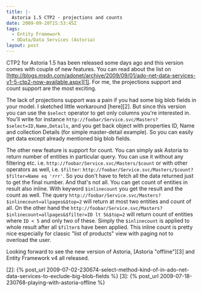 ```yaml
---
title: |-
  Astoria 1.5 CTP2 - projections and counts
date: 2009-09-20T15:53:45Z
tags:
  - Entity Framework
  - OData/Data Services (Astoria)
layout: post
---
```

CTP2 for Astoria 1.5 has been released some days ago and this version comes with couple of new features. You can read about the list on [http://blogs.msdn.com/adonet/archive/2009/09/01/ado-net-data-services-v1-5-ctp2-now-available.aspx][1]. For me, the projections support and count support are the most exciting.

The lack of projections support was a pain if you had some big blob fields in your model. I sketched little workaround [here][2]. But since this version you can use the `$select` operator to get only columns you're interested in. You'll write for instance `http://foobar/Service.svc/Masters?$select=ID,Name,Details`, and you get back object with properties ID, Name and collection Details (for simple master-detail example). So you can easily get data except already mentioned big blob fields.

The other new feature is support for count. You can simply ask Astoria to return number of entities in particular query. You can use it without any filtering etc. i.e. `http://foobar/Service.svc/Masters/$count` or with other operators as well, i.e. `$filter`: `http://foobar/Service.svc/Masters/$count?$filter=Name eq 'rrr'`. So you don't have to fetch all the data returned just to get the final number. And that's not all. You can get count of entities in result also inline. With keyword `$inlinecount` you get the result and the count as well. The query `http://foobar/Service.svc/Masters?$inlinecount=allpages&$top=2` will return at most two entities and count of all. On the other hand the `http://foobar/Service.svc/Masters?$inlinecount=allpages&$filter=ID lt 5&$top=2` will return count of entities where `ID < 5` and only two of these. Simply the `$inlinecount` is applied to whole result after all `$filter`s have been applied. This inline count is pretty nice especially for classic "list of products" view with paging not to overload the user.

Looking forward to see the new version of Astoria, [Astoria "offline"][3] and Entity Framework v4 all released.

[1]: http://blogs.msdn.com/adonet/archive/2009/09/01/ado-net-data-services-v1-5-ctp2-now-available.aspx
[2]: {% post_url 2009-07-02-230674-select-method-kind-of-in-ado-net-data-services-to-exclude-big-blob-fields %}
[3]: {% post_url 2009-07-18-230768-playing-with-astoria-offline %}